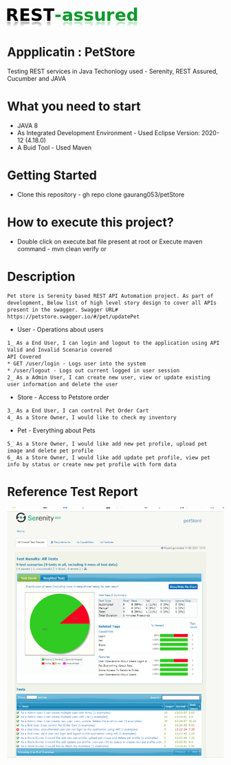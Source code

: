 ![REST Assured](rest-assured-logo-green.png)
# Appplicatin : PetStore
Testing REST services in Java
Techonlogy used - Serenity, REST Assured, Cucumber and JAVA

# What you need to start
* JAVA 8
* As Integrated Development Environment - Used Eclipse Version: 2020-12 (4.18.0)
* A Buid Tool - Used Maven

# Getting Started
* Clone this repository - gh repo clone gaurang053/petStore

# How to execute this project?
* Double click on execute.bat file present at root or Execute maven command - mvn clean verify or 

# Description
	Pet store is Serenity based REST API Automation project. As part of development, Below list of high level story design to cover all APIs present in the swagger. Swagger URL# https://petstore.swagger.io/#/pet/updatePet
	
* User - Operations about users 
```
1_ As a End User, I can login and logout to the application using API
Valid and Invalid Scenario covered
API Covered
* GET /user/login - Logs user into the system
* /user/logout - Logs out current logged in user session
2_ As a Admin User, I can create new user, view or update existing user information and delete the user  
```

* Store - Access to Petstore order 
```
3_ As a End User, I can control Pet Order Cart
4_ As a Store Owner, I would like to check my inventory
```
* Pet - Everything about Pets 
```
5_ As a Store Owner, I would like add new pet profile, upload pet image and delete pet profile
6_ As a Store Owner, I would like add update pet profile, view pet info by status or create new pet profile with form data
```
# Reference Test Report
![Test Report](TestReport.png)



